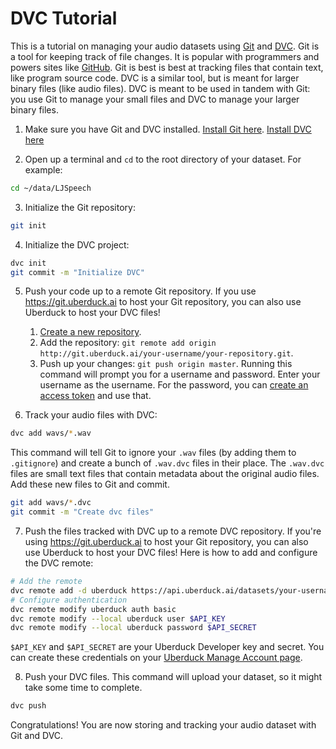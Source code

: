 # DVC Tutorial

This is a tutorial on managing your audio datasets using [Git](https://git-scm.com/) and [DVC](https://dvc.org/). Git is a tool for keeping track of file changes. It is popular with programmers and powers sites like [GitHub](https://github.com/). Git is best is best at tracking files that contain text, like program source code. DVC is a similar tool, but is meant for larger binary files (like audio files). DVC is meant to be used in tandem with Git: you use Git to manage your small files and DVC to manage your larger binary files.

1. Make sure you have Git and DVC installed. [Install Git here](). [Install DVC here](https://dvc.org/doc/install)

2. Open up a terminal and `cd` to the root directory of your dataset. For example:

```bash
cd ~/data/LJSpeech
```

3. Initialize the Git repository:

```bash
git init
```

4. Initialize the DVC project:

```bash
dvc init
git commit -m "Initialize DVC"
```

5. Push your code up to a remote Git repository. If you use https://git.uberduck.ai to host your Git repository, you can also use Uberduck to host your DVC files!
    1. [Create a new repository](https://git.uberduck.ai/repo/create).
    2. Add the repository: `git remote add origin http://git.uberduck.ai/your-username/your-repository.git`.
    3. Push up your changes: `git push origin master`. Running this command will prompt you for a username and password. Enter your username as the username. For the password, you can [create an access token](https://git.uberduck.ai/user/settings/applications) and use that.


6. Track your audio files with DVC:

```bash
dvc add wavs/*.wav
```

This command will tell Git to ignore your `.wav` files (by adding them to `.gitignore`) and create a bunch of `.wav.dvc` files in their place. The `.wav.dvc` files are small text files that contain metadata about the original audio files. Add these new files to Git and commit.

```bash
git add wavs/*.dvc
git commit -m "Create dvc files"
```

7. Push the files tracked with DVC up to a remote DVC repository. If you're using https://git.uberduck.ai to host your Git repository, you can also use Uberduck to host your DVC files! Here is how to add and configure the DVC remote:

```bash
# Add the remote
dvc remote add -d uberduck https://api.uberduck.ai/datasets/your-username/your-repo
# Configure authentication
dvc remote modify uberduck auth basic
dvc remote modify --local uberduck user $API_KEY
dvc remote modify --local uberduck password $API_SECRET
```

`$API_KEY` and `$API_SECRET` are your Uberduck Developer key and secret. You can create these credentials on your [Uberduck Manage Account page](https://uberduck.ai/account/manage).

8. Push your DVC files. This command will upload your dataset, so it might take some time to complete.

```bash
dvc push
```

Congratulations! You are now storing and tracking your audio dataset with Git and DVC.